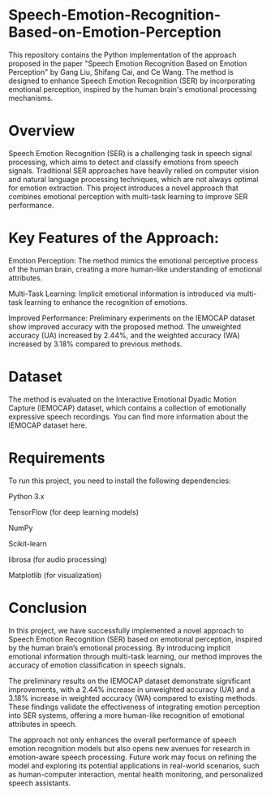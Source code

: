 # Speech-Emotion-Recognition-Based-on-Emotion-Perception

This repository contains the Python implementation of the approach proposed in the paper "Speech Emotion Recognition Based on Emotion Perception" by Gang Liu, Shifang Cai, and Ce Wang. The method is designed to enhance Speech Emotion Recognition (SER) by incorporating emotional perception, inspired by the human brain's emotional processing mechanisms.

# Overview
Speech Emotion Recognition (SER) is a challenging task in speech signal processing, which aims to detect and classify emotions from speech signals. Traditional SER approaches have heavily relied on computer vision and natural language processing techniques, which are not always optimal for emotion extraction. This project introduces a novel approach that combines emotional perception with multi-task learning to improve SER performance.

# Key Features of the Approach:
Emotion Perception: The method mimics the emotional perceptive process of the human brain, creating a more human-like understanding of emotional attributes.

Multi-Task Learning: Implicit emotional information is introduced via multi-task learning to enhance the recognition of emotions.

Improved Performance: Preliminary experiments on the IEMOCAP dataset show improved accuracy with the proposed method. The unweighted accuracy (UA) increased by 2.44%, and the weighted accuracy (WA) increased by 3.18% compared to previous methods.

# Dataset
The method is evaluated on the Interactive Emotional Dyadic Motion Capture (IEMOCAP) dataset, which contains a collection of emotionally expressive speech recordings. You can find more information about the IEMOCAP dataset here.

# Requirements
To run this project, you need to install the following dependencies:

Python 3.x

TensorFlow (for deep learning models)

NumPy

Scikit-learn

librosa (for audio processing)

Matplotlib (for visualization)

# Conclusion
In this project, we have successfully implemented a novel approach to Speech Emotion Recognition (SER) based on emotional perception, inspired by the human brain’s emotional processing. By introducing implicit emotional information through multi-task learning, our method improves the accuracy of emotion classification in speech signals.

The preliminary results on the IEMOCAP dataset demonstrate significant improvements, with a 2.44% increase in unweighted accuracy (UA) and a 3.18% increase in weighted accuracy (WA) compared to existing methods. These findings validate the effectiveness of integrating emotion perception into SER systems, offering a more human-like recognition of emotional attributes in speech.

The approach not only enhances the overall performance of speech emotion recognition models but also opens new avenues for research in emotion-aware speech processing. Future work may focus on refining the model and exploring its potential applications in real-world scenarios, such as human-computer interaction, mental health monitoring, and personalized speech assistants.
